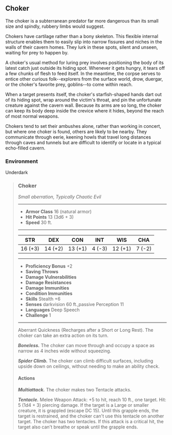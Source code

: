 ## Choker
The choker is a subterranean predator far more dangerous than its small size and spindly, rubbery limbs would suggest.

Chokers have cartilage rather than a bony skeleton. This flexible internal structure enables them to easily slip into narrow fissures and niches in the walls of their cavern homes. They lurk in these spots, silent and unseen, waiting for prey to happen by.

A choker's usual method for luring prey involves positioning the body of its latest catch just outside its hiding spot. Whenever it gets hungry, it tears off a few chunks of flesh to feed itself. In the meantime, the corpse serves to entice other curious folk--explorers from the surface world, drow, duergar, or the choker's favorite prey, goblins--to come within reach.

When a target presents itself, the choker's starfish-shaped hands dart out of its hiding spot, wrap around the victim's throat, and pin the unfortunate creature against the cavern wall. Because its arms are so long, the choker can keep its body deep inside the crevice where it hides, beyond the reach of most normal weapons.

Chokers tend to set their ambushes alone, rather than working in concert, but where one choker is found, others are likely to be nearby. They communicate through eerie, keening howls that travel long distances through caves and tunnels but are difficult to identify or locate in a typical echo-filled cavern.

### Environment
Underdark

>### Choker
>*Small aberration, Typically Chaotic Evil*
>___
>- **Armor Class** 16 (natural armor)
>- **Hit Points** 13 (3d6 + 3)
>- **Speed** 30 ft.
>___
>|**STR**|**DEX**|**CON**|**INT**|**WIS**|**CHA**|
>|:---:|:---:|:---:|:---:|:---:|:---:|
>|16 (+3)|14 (+2)|13 (+1)|4 (-3)|12 (+1)|7 (-2)|
>
>___
>- **Proficiency Bonus** +2
>- **Saving Throws** 
>- **Damage Vulnerabilities** 
>- **Damage Resistances** 
>- **Damage Immunities** 
>- **Condition Immunities** 
>- **Skills** Stealth +6
>- **Senses** darkvision 60 ft.,passive Perception 11
>- **Languages** Deep Speech
>- **Challenge** 1
>___
>Aberrant Quickness (Recharges after a Short or Long Rest). The choker can take an extra action on its turn.
>
>***Boneless.*** The choker can move through and occupy a space as narrow as 4 inches wide without squeezing.
>
>***Spider Climb.*** The choker can climb difficult surfaces, including upside down on ceilings, without needing to make an ability check.
>
>#### Actions
>***Multiattack.*** The choker makes two Tentacle attacks.
>
>***Tentacle.*** Melee Weapon Attack: +5 to hit, reach 10 ft., one target. Hit: 5 (1d4 + 3) piercing damage. If the target is a Large or smaller creature, it is grappled (escape DC 15). Until this grapple ends, the target is restrained, and the choker can't use this tentacle on another target. The choker has two tentacles. If this attack is a critical hit, the target also can't breathe or speak until the grapple ends.
>
